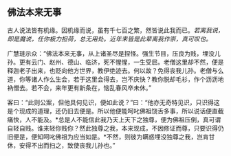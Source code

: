 ##  佛法本来无事

古人说法皆有机缘。因机缘而说，虽有千七百之繁，然皆说此我而已。*若离我说，即是魔说，任你极力担荷，总无用处。近年来皆是此辈离我作崇，真可叹也。*

广慧琏示众：“佛法本来无事，从上诸圣尽是捏怪。强生节目，压良为贱，埋没儿孙。更有云门、赵州、德山、临济，死不惺惺，一生受屈。老僧这里却不然，便是释迦老子出来，也贬向他方世界，教伊绝迹去。何以故？免得丧我儿孙。老僧与么道，你等诸人作么生会，若于这里会得去，岂不庆快？教你脱却毛衫，作个沥沥地衲僧去。若不会，来年更有新条在，恼乱春风卒未休。”

客曰：“此则公案，但他具何见识，便如此说？”曰：“他亦无奇特见识，只识得这是个现成的道理，还仍旧去便是。所以他便能呵叱佛祖饶舌多事，所以说话便直截痛快，人不能及。*总是人不能信此我乃天上天下之独尊，便为佛祖压倒，真可谓自轻自贱。谁来轻你贱你？然此独尊之我，本来现成，不因修证而尊，只要识得仍旧便是，便知呵叱佛祖为应当如是。*不然，则彼为瞒惑埋没独尊之我，岂肯甘休，安得不出而扫之，致使丧我儿孙也。”

